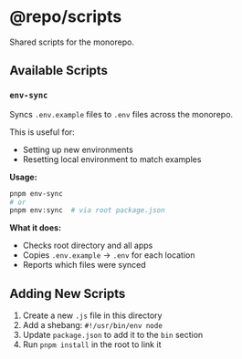 # @repo/scripts

Shared scripts for the monorepo.

## Available Scripts

### `env-sync`

Syncs `.env.example` files to `.env` files across the monorepo.

This is useful for:

- Setting up new environments
- Resetting local environment to match examples

**Usage:**

```bash
pnpm env-sync
# or
pnpm env:sync  # via root package.json
```

**What it does:**

- Checks root directory and all apps
- Copies `.env.example` → `.env` for each location
- Reports which files were synced

## Adding New Scripts

1. Create a new `.js` file in this directory
2. Add a shebang: `#!/usr/bin/env node`
3. Update `package.json` to add it to the `bin` section
4. Run `pnpm install` in the root to link it
